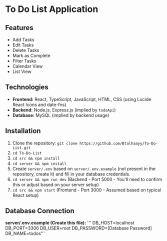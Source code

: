 # To Do List Application

## Features

* Add Tasks
* Edit Tasks
* Delete Tasks
* Mark as Complete
* Filter Tasks
* Calendar View
* List View

## Technologies

* **Frontend:** React, TypeScript, JavaScript, HTML, CSS (using Lucide React Icons and date-fns)
* **Backend:** Node.js, Express.js (implied by `todoApi`)
* **Database:** MySQL (implied by backend usage)


## Installation

1. Clone the repository: `git clone https://github.com/Btalhaayy/To-Do-List.git`
2. `cd To-Do-List`
3. `cd src && npm install`
4. `cd server && npm install`
5. Create `server/.env` based on `server/.env.example` (not present in the repository, create it) and fill in your database credentials.
6. `cd server && npm run dev` (Backend - Port 5000 -  You'll need to confirm this or adjust based on your server setup)
7. `cd src && npm start` (Frontend - Port 3000 - Assumed based on typical React setup)

## Database Connection

**server/.env.example (Create this file):**
'''
DB_HOST=localhost
DB_PORT=3306
DB_USER=root
DB_PASSWORD=[Database Password]
DB_NAME=todos'''
